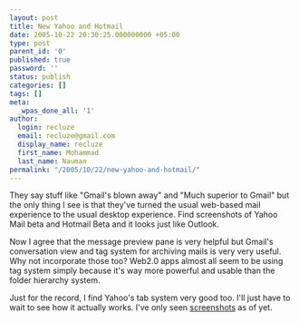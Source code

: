```yaml
---
layout: post
title: New Yahoo and Hotmail
date: 2005-10-22 20:30:25.000000000 +05:00
type: post
parent_id: '0'
published: true
password: ''
status: publish
categories: []
tags: []
meta:
  _wpas_done_all: '1'
author:
  login: recluze
  email: recluze@gmail.com
  display_name: recluze
  first_name: Mohammad
  last_name: Nauman
permalink: "/2005/10/22/new-yahoo-and-hotmail/"
---
```

They say stuff like "Gmail's blown away" and "Much superior to Gmail" but the only thing I see is that they've turned the usual web-based mail experience to the usual desktop experience. Find screenshots of Yahoo Mail beta and Hotmail Beta and it looks just like Outlook.

Now I agree that the message preview pane is very helpful but Gmail's conversation view and tag system for archiving mails is very very useful. Why not incorporate those too? Web2.0 apps almost all seem to be using tag system simply because it's way more powerful and usable than the folder hierarchy system.

Just for the record, I find Yahoo's tab system very good too. I'll just have to wait to see how it actually works. I've only seen [screenshots](http://www.ajaxian.com/archives/2005/09/yahoo_mail_beta_1.html) as of yet.

